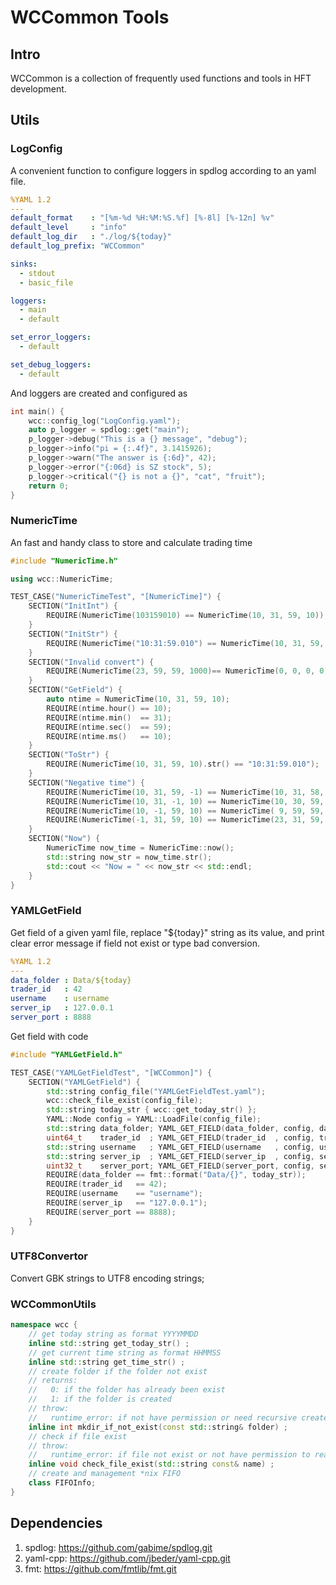 # WCCommon Tools

## Intro

WCCommon is a collection of frequently used functions and tools in HFT development.

## Utils

### LogConfig

A convenient function to configure loggers in spdlog according to an yaml file.

```yaml
%YAML 1.2
---
default_format    : "[%m-%d %H:%M:%S.%f] [%-8l] [%-12n] %v"
default_level     : "info"
default_log_dir   : "./log/${today}"
default_log_prefix: "WCCommon"

sinks:
  - stdout
  - basic_file

loggers:
  - main 
  - default

set_error_loggers:
  - default 

set_debug_loggers:
  - default
```

And loggers are created and configured as
```cpp
int main() {
    wcc::config_log("LogConfig.yaml");
    auto p_logger = spdlog::get("main");
    p_logger->debug("This is a {} message", "debug");
    p_logger->info("pi = {:.4f}", 3.1415926);
    p_logger->warn("The answer is {:6d}", 42);
    p_logger->error("{:06d} is SZ stock", 5);
    p_logger->critical("{} is not a {}", "cat", "fruit");
    return 0;
}
```


### NumericTime

An fast and handy class to store and calculate trading time

```cpp
#include "NumericTime.h"

using wcc::NumericTime;

TEST_CASE("NumericTimeTest", "[NumericTime]") {
    SECTION("InitInt") {
        REQUIRE(NumericTime(103159010) == NumericTime(10, 31, 59, 10));
    }
    SECTION("InitStr") {
        REQUIRE(NumericTime("10:31:59.010") == NumericTime(10, 31, 59, 10));
    }
    SECTION("Invalid convert") {
        REQUIRE(NumericTime(23, 59, 59, 1000)== NumericTime(0, 0, 0, 0));
    }
    SECTION("GetField") {
        auto ntime = NumericTime(10, 31, 59, 10);
        REQUIRE(ntime.hour() == 10);
        REQUIRE(ntime.min()  == 31);
        REQUIRE(ntime.sec()  == 59);
        REQUIRE(ntime.ms()   == 10);
    }
    SECTION("ToStr") {
        REQUIRE(NumericTime(10, 31, 59, 10).str() == "10:31:59.010");
    }
    SECTION("Negative time") {
        REQUIRE(NumericTime(10, 31, 59, -1) == NumericTime(10, 31, 58, 999));
        REQUIRE(NumericTime(10, 31, -1, 10) == NumericTime(10, 30, 59,  10));
        REQUIRE(NumericTime(10, -1, 59, 10) == NumericTime( 9, 59, 59,  10));
        REQUIRE(NumericTime(-1, 31, 59, 10) == NumericTime(23, 31, 59,  10));
    }
    SECTION("Now") {
        NumericTime now_time = NumericTime::now();
        std::string now_str = now_time.str();
        std::cout << "Now = " << now_str << std::endl;
    }
}
```

### YAMLGetField

Get field of a given yaml file, replace "${today}" string as its value, and print clear error message if field not exist or type bad conversion.

```yaml
%YAML 1.2
---
data_folder : Data/${today}
trader_id   : 42
username    : username
server_ip   : 127.0.0.1
server_port : 8888
```

Get field with code
```cpp
#include "YAMLGetField.h"

TEST_CASE("YAMLGetFieldTest", "[WCCommon]") {
    SECTION("YAMLGetField") {
        std::string config_file("YAMLGetFieldTest.yaml");
        wcc::check_file_exist(config_file);
        std::string today_str { wcc::get_today_str() };
        YAML::Node config = YAML::LoadFile(config_file);
        std::string data_folder; YAML_GET_FIELD(data_folder, config, data_folder);
        uint64_t    trader_id  ; YAML_GET_FIELD(trader_id  , config, trader_id  );
        std::string username   ; YAML_GET_FIELD(username   , config, username   );
        std::string server_ip  ; YAML_GET_FIELD(server_ip  , config, server_ip  );
        uint32_t    server_port; YAML_GET_FIELD(server_port, config, server_port);
        REQUIRE(data_folder == fmt::format("Data/{}", today_str));
        REQUIRE(trader_id   == 42);
        REQUIRE(username    == "username");
        REQUIRE(server_ip   == "127.0.0.1");
        REQUIRE(server_port == 8888);
    }
}
```

### UTF8Convertor

Convert GBK strings to UTF8 encoding strings;

### WCCommonUtils

```cpp
namespace wcc {
    // get today string as format YYYYMMDD
    inline std::string get_today_str() ;
    // get current time string as format HHMMSS
    inline std::string get_time_str() ;
    // create folder if the folder not exist
    // returns:
    //   0: if the folder has already been exist
    //   1: if the folder is created
    // throw:
    //   runtime_error: if not have permission or need recursive create
    inline int mkdir_if_not_exist(const std::string& folder) ;
    // check if file exist
    // throw:
    //   runtime_error: if file not exist or not have permission to read
    inline void check_file_exist(std::string const& name) ;
    // create and management *nix FIFO
    class FIFOInfo;
}
```



## Dependencies

1. spdlog: https://github.com/gabime/spdlog.git
2. yaml-cpp: https://github.com/jbeder/yaml-cpp.git
3. fmt: https://github.com/fmtlib/fmt.git
